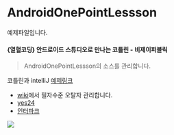 # AndroidOnePointLessson
예제파일입니다. 

#### {열혈코딩} 안드로이드 스튜디오로 만나는 코틀린 - 비제이퍼블릭 
> AndroidOnePointLessson의 소스를 관리합니다. 

코틀린과 intelliJ [예제링크](https://github.com/VintageAppMaker/KotlinOnepointLesson) 

* [wiki](https://github.com/VintageAppMaker/AndroidOnePointLessson/wiki)에서 필자수준 오탈자 관리합니다. 
* [yes24](http://www.yes24.com/24/Goods/67533956?Acode=101)
* [인터파크](http://book.interpark.com/product/BookDisplay.do?_method=detail&sc.prdNo=298354381&sc.saNo=003002003&bid1=search_auto&bid2=detail&bid3=prd_img&bid4=001) 


![](https://t1.daumcdn.net/cfile/tistory/99E82D485C1B024725)
